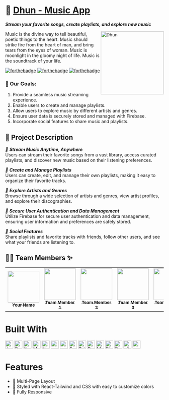 
# 🎵 [Dhun - Music App](https://dhunmusicapp.web.app/)

_**Stream your favorite songs, create playlists, and explore new music**_ <br />

<img src="https://github.com/user-attachments/assets/225094d5-686f-4f83-99f9-87aa432fea19" alt="Dhun" width="200" align="right"/>

<p>Music is the divine way to tell beautiful, poetic things to the heart. Music should strike fire from the heart of man, and bring tears from the eyes of woman. Music is moonlight in the gloomy night of life. Music is the soundtrack of your life.</p>

[![forthebadge](https://forthebadge.com/images/badges/built-by-developers.svg)](https://forthebadge.com)
[![forthebadge](https://forthebadge.com/images/badges/made-with-javascript.svg)](https://forthebadge.com)
[![forthebadge](https://forthebadge.com/images/badges/open-source.svg)](https://forthebadge.com)

### 🎯 Our Goals:

1. Provide a seamless music streaming experience.
2. Enable users to create and manage playlists.
3. Allow users to explore music by different artists and genres.
4. Ensure user data is securely stored and managed with Firebase.
5. Incorporate social features to share music and playlists.

## 📝 Project Description

_📌 **Stream Music Anytime, Anywhere**_ <br/>
Users can stream their favorite songs from a vast library, access curated playlists, and discover new music based on their listening preferences.

_📌 **Create and Manage Playlists**_ <br/>
Users can create, edit, and manage their own playlists, making it easy to organize their favorite tracks.

_📌 **Explore Artists and Genres**_ <br/>
Browse through a wide selection of artists and genres, view artist profiles, and explore their discographies.

_📌 **Secure User Authentication and Data Management**_ <br/>
Utilize Firebase for secure user authentication and data management, ensuring user information and preferences are safely stored.

_📌 **Social Features**_ <br/>
Share playlists and favorite tracks with friends, follow other users, and see what your friends are listening to.

## 👨‍💻 Team Members ✨

<table>
  <tr>
    <td align="center"><a href="https://github.com/your-github-profile"><img src="https://avatars.githubusercontent.com/u/your-github-profile?v=4" width="100px;" alt=""/><br /><sub><b>Your Name</b></sub></a><br /></td>
    <td align="center"><a href="https://github.com/team-member-1"><img src="https://avatars.githubusercontent.com/u/team-member-1?v=4" width="100px;" alt=""/><br /><sub><b>Team Member 1</b></sub></a><br /></td>
    <td align="center"><a href="https://github.com/team-member-2"><img src="https://avatars.githubusercontent.com/u/team-member-2?v=4" width="100px;" alt=""/><br /><sub><b>Team Member 2</b></sub></a><br /></td> 
    <td align="center"><a href="https://github.com/team-member-3"><img src="https://avatars.githubusercontent.com/u/team-member-3?v=4" width="100px;" alt=""/><br /><sub><b>Team Member 3</b></sub></a><br /></td> 
    <td align="center"><a href="https://github.com/team-member-4"><img src="https://avatars.githubusercontent.com/u/team-member-4?v=4" width="100px;" alt=""/><br /><sub><b>Team Member 4</b></sub></a><br /></td> 
  </tr>
</table>

# Built With

<p>
<img alt="Javascript" src="https://img.shields.io/badge/JavaScript-323330?style=for-the-badge&logo=javascript&logoColor=F7DF1E"  height="25px"/>
<img alt="React" src="https://img.shields.io/badge/React-20232A?style=for-the-badge&logo=react&logoColor=61DAFB" height="25px"/>
<img alt="NextJs" src="https://img.shields.io/badge/Next-black?style=for-the-badge&logo=next.js&logoColor=white" height="25px"/>
<img alt="MongoDB" src="https://img.shields.io/badge/-MongoDB-13aa52?style=flat-square&logo=mongodb&logoColor=white"  height="25px"/>
<img alt="Nodejs" src="https://img.shields.io/badge/-Nodejs-43853d?style=flat-square&logo=Node.js&logoColor=white"  height="25px"/>
<img alt="npm" src="https://img.shields.io/badge/NPM-%23000000.svg?style=for-the-badge&logo=npm&logoColor=white" height="25px"/>
<img alt="redux" src="https://img.shields.io/badge/-Redux-764ABC?style=flat-square&logo=redux&logoColor=white" height="25px"/>
<img alt="Express" src="https://img.shields.io/badge/express.js-%23404d59.svg?style=for-the-badge&logo=express&logoColor=%2361DAFB" height="25px"/>
<img alt="Tailwidcss" src="https://img.shields.io/badge/Tailwind_CSS-38B2AC?style=for-the-badge&logo=tailwind-css&logoColor=white" height="25px"/>
<img alt="Bootstrap" src="https://img.shields.io/badge/Bootstrap-563D7C?style=for-the-badge&logo=bootstrap&logoColor=white" height="25px"/>
<img alt="Material UI" src="https://img.shields.io/badge/Material--UI-0081CB?style=for-the-badge&logo=material-ui&logoColor=white" height="25px"/>
<img alt="Firebase" src="https://img.shields.io/badge/Firebase-FFCA28?style=for-the-badge&logo=firebase&logoColor=white" height="25px"/>
<img alt="Prettier" src="https://img.shields.io/badge/-Prettier-F7B93E?style=flat-square&logo=prettier&logoColor=white" height="25px"/>
<img alt="github actions" src="https://img.shields.io/badge/-Github_Actions-2088FF?style=flat-square&logo=github-actions&logoColor=white" height="25px"/>
<img alt="postman" src="https://img.shields.io/badge/-Postman-00C7B7?style=flat-square&logo=postman&logoColor=white" height="25px"/>
</p>

# Features

- 📖 Multi-Page Layout
- 🎨 Styled with React-Tailwind and CSS with easy to customize colors
- 📱 Fully Responsive  
